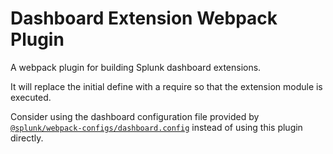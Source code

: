 # Dashboard Extension Webpack Plugin

A webpack plugin for building Splunk dashboard extensions.

It will replace the initial define with a require so that the extension module is executed.

Consider using the dashboard configuration file provided by [`@splunk/webpack-configs/dashboard.config`](/Packages/webpack-configs/Overview) instead of using this plugin directly.
